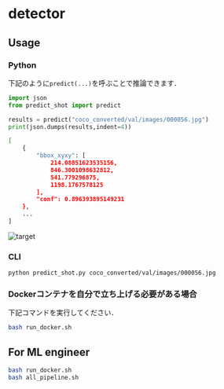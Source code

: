 # detector

## Usage

### Python

下記のように`predict(...)`を呼ぶことで推論できます．

```python
import json
from predict_shot import predict

results = predict("coco_converted/val/images/000056.jpg")
print(json.dumps(results,indent=4))
```

```bash
[
    {
        "bbox_xyxy": [
            214.08851623535156,
            846.3001098632812,
            541.779296875,
            1198.1767578125
        ],
        "conf": 0.896393895149231
    },
    ...
]
```

![target](https://github.com/AgriSwarm/detector/assets/51681991/f27ff1e6-ffa7-4c92-8212-48e3ab75c2cb)

### CLI
```
python predict_shot.py coco_converted/val/images/000056.jpg
```
### Dockerコンテナを自分で立ち上げる必要がある場合

下記コマンドを実行してください．

```bash
bash run_docker.sh
```

## For ML engineer
```bash
bash run_docker.sh
bash all_pipeline.sh
```
